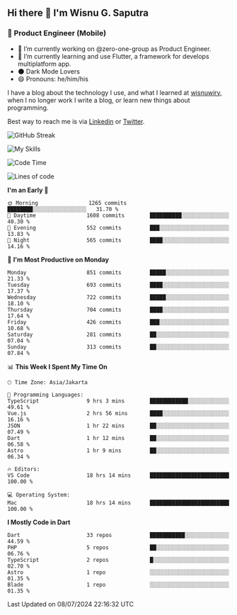 ## Hi there 👋 I'm Wisnu G. Saputra

### :mobile_phone_off: Product Engineer (Mobile)

- 🔭 I’m currently working on @zero-one-group as Product Engineer.
- 🌱 I’m currently learning and use Flutter, a framework for develops multiplatform app.
- 🌑 Dark Mode Lovers
- 😄 Pronouns: he/him/his

I have a blog about the technology I use, and what I learned at [wisnuwiry](https://wisnuwiry.space/), when I no longer work I write a blog, or learn new things about programming.

Best way to reach me is via [Linkedin](https://www.linkedin.com/in/wisnu-saputra/) or [Twitter](https://twitter.com/wisnuwiry).

![GitHub Streak](https://streak-stats.demolab.com?user=wisnuwiry&theme=dark&hide_border=true)

![My Skills](https://skillicons.dev/icons?i=dart,flutter,kotlin,swift,go,js,css,neovim,git,linux&perline=5)

<!--START_SECTION:waka-->
![Code Time](http://img.shields.io/badge/Code%20Time-1%2C415%20hrs%2040%20mins-blue)

![Lines of code](https://img.shields.io/badge/From%20Hello%20World%20I%27ve%20Written-5.8%20million%20lines%20of%20code-blue)

**I'm an Early 🐤** 

```text
🌞 Morning                1265 commits        ████████░░░░░░░░░░░░░░░░░   31.70 % 
🌆 Daytime                1608 commits        ██████████░░░░░░░░░░░░░░░   40.30 % 
🌃 Evening                552 commits         ███░░░░░░░░░░░░░░░░░░░░░░   13.83 % 
🌙 Night                  565 commits         ████░░░░░░░░░░░░░░░░░░░░░   14.16 % 
```
📅 **I'm Most Productive on Monday** 

```text
Monday                   851 commits         █████░░░░░░░░░░░░░░░░░░░░   21.33 % 
Tuesday                  693 commits         ████░░░░░░░░░░░░░░░░░░░░░   17.37 % 
Wednesday                722 commits         █████░░░░░░░░░░░░░░░░░░░░   18.10 % 
Thursday                 704 commits         ████░░░░░░░░░░░░░░░░░░░░░   17.64 % 
Friday                   426 commits         ███░░░░░░░░░░░░░░░░░░░░░░   10.68 % 
Saturday                 281 commits         ██░░░░░░░░░░░░░░░░░░░░░░░   07.04 % 
Sunday                   313 commits         ██░░░░░░░░░░░░░░░░░░░░░░░   07.84 % 
```


📊 **This Week I Spent My Time On** 

```text
🕑︎ Time Zone: Asia/Jakarta

💬 Programming Languages: 
TypeScript               9 hrs 3 mins        ████████████░░░░░░░░░░░░░   49.61 % 
Vue.js                   2 hrs 56 mins       ████░░░░░░░░░░░░░░░░░░░░░   16.16 % 
JSON                     1 hr 22 mins        ██░░░░░░░░░░░░░░░░░░░░░░░   07.49 % 
Dart                     1 hr 12 mins        ██░░░░░░░░░░░░░░░░░░░░░░░   06.58 % 
Astro                    1 hr 9 mins         ██░░░░░░░░░░░░░░░░░░░░░░░   06.34 % 

🔥 Editors: 
VS Code                  18 hrs 14 mins      █████████████████████████   100.00 % 

💻 Operating System: 
Mac                      18 hrs 14 mins      █████████████████████████   100.00 % 
```

**I Mostly Code in Dart** 

```text
Dart                     33 repos            ███████████░░░░░░░░░░░░░░   44.59 % 
PHP                      5 repos             ██░░░░░░░░░░░░░░░░░░░░░░░   06.76 % 
TypeScript               2 repos             █░░░░░░░░░░░░░░░░░░░░░░░░   02.70 % 
Astro                    1 repo              ░░░░░░░░░░░░░░░░░░░░░░░░░   01.35 % 
Blade                    1 repo              ░░░░░░░░░░░░░░░░░░░░░░░░░   01.35 % 
```




 Last Updated on 08/07/2024 22:16:32 UTC
<!--END_SECTION:waka-->
